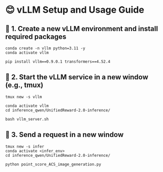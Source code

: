 # 😊 vLLM Setup and Usage Guide

## 🔧 1. Create a new vLLM environment and install required packages

```
conda create -n vllm python=3.11 -y
conda activate vllm

pip install vllm==0.9.0.1 transformers==4.52.4
```

## 💪 2. Start the vLLM service in a new window (e.g., tmux)

```
tmux new -s vllm

conda activate vllm
cd inference_qwen/UnifiedReward-2.0-inference/

bash vllm_server.sh
```

## 🚀 3. Send a request in a new window

```
tmux new -s infer
conda activate <infer_env>
cd inference_qwen/UnifiedReward-2.0-inference/

python point_score_ACS_image_generation.py
```
